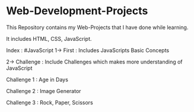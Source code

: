 # Web-Development-Projects

This Repository contains my Web-Projects that I have done while learning.

It includes HTML, CSS, JavaScript.

Index :
#JavaScript
1-> First : Includes JavaScripts Basic Concepts 

2-> Challenge : Include Challenges which makes more understanding of JavaScript

Challenge 1 : Age in Days

Challenge 2 : Image Generator

Challenge 3 : Rock, Paper, Scissors
